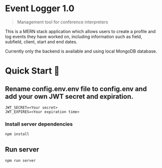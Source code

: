 # Event Logger 1.0

> Management tool for conference interpreters

This is a MERN stack application which allows users to create a profile and log events they have worked on, including information such as field, subfield, client, start and end dates.

Currently only the backend is available and using local MongoDB database.

# Quick Start 🚀

## Rename config.env.env file to config.env and add your own JWT secret and expiration.

```
JWT_SECRET=<Your secret>
JWT_EXPIRES=<Your expiration time>
```

### Install server dependencies

```bash
npm install
```

## Run server

```bash
npm run server
```
